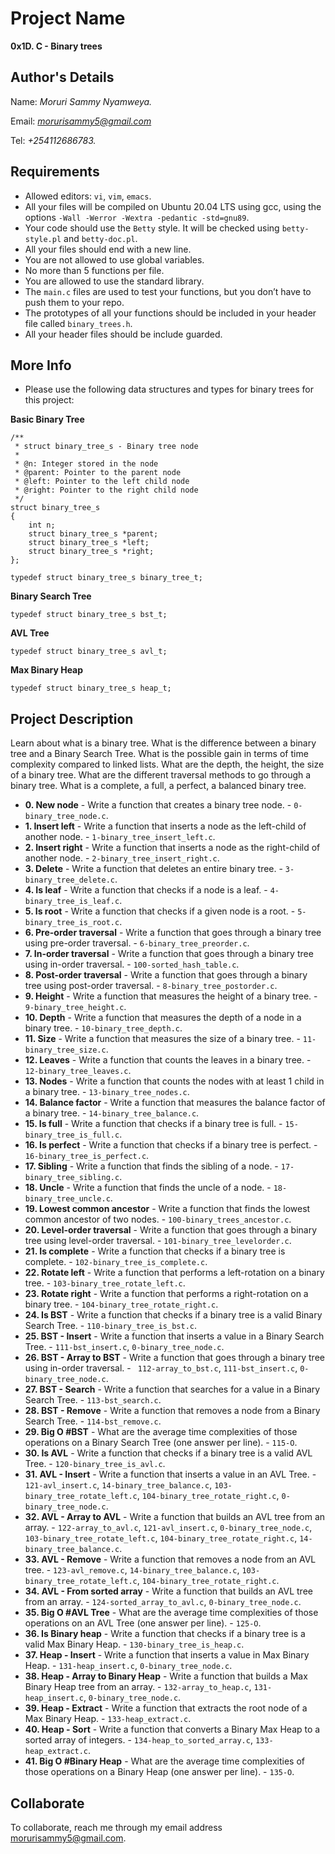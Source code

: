# Project Name
**0x1D. C - Binary trees**

## Author's Details
Name: *Moruri Sammy Nyamweya.*

Email: *morurisammy5@gmail.com*

Tel: *+254112686783.*

##  Requirements
*   Allowed editors: `vi`, `vim`, `emacs`.
*   All your files will be compiled on Ubuntu 20.04 LTS using gcc, using the options `-Wall -Werror -Wextra -pedantic -std=gnu89`.
*   Your code should use the `Betty` style. It will be checked using `betty-style.pl` and `betty-doc.pl`.
*   All your files should end with a new line.
*   You are not allowed to use global variables.
*   No more than 5 functions per file.
*   You are allowed to use the standard library.
*   The `main.c` files are used to test your functions, but you don’t have to push them to your repo.
*   The prototypes of all your functions should be included in your header file called `binary_trees.h`.
*   All your header files should be include guarded.


##  More Info
*   Please use the following data structures and types for binary trees for this project:

**Basic Binary Tree**
```
/**
 * struct binary_tree_s - Binary tree node
 *
 * @n: Integer stored in the node
 * @parent: Pointer to the parent node
 * @left: Pointer to the left child node
 * @right: Pointer to the right child node
 */
struct binary_tree_s
{
    int n;
    struct binary_tree_s *parent;
    struct binary_tree_s *left;
    struct binary_tree_s *right;
};

typedef struct binary_tree_s binary_tree_t;
```

**Binary Search Tree**
```
typedef struct binary_tree_s bst_t;
```
**AVL Tree**
```
typedef struct binary_tree_s avl_t;
```
**Max Binary Heap**
```
typedef struct binary_tree_s heap_t;
```


## Project Description
Learn about what is a binary tree.
What is the difference between a binary tree and a Binary Search Tree.
What is the possible gain in terms of time complexity compared to linked lists.
What are the depth, the height, the size of a binary tree.
What are the different traversal methods to go through a binary tree.
What is a complete, a full, a perfect, a balanced binary tree.


* **0. New node** - Write a function that creates a binary tree node. - `0-binary_tree_node.c`.
* **1. Insert left** - Write a function that inserts a node as the left-child of another node. - `1-binary_tree_insert_left.c`.
* **2. Insert right** - Write a function that inserts a node as the right-child of another node. - `2-binary_tree_insert_right.c`.
* **3. Delete** - Write a function that deletes an entire binary tree. - `3-binary_tree_delete.c`.
* **4. Is leaf** - Write a function that checks if a node is a leaf. - `4-binary_tree_is_leaf.c`.
* **5. Is root** - Write a function that checks if a given node is a root. - `5-binary_tree_is_root.c`.
* **6. Pre-order traversal** - Write a function that goes through a binary tree using pre-order traversal. - `6-binary_tree_preorder.c`.
* **7. In-order traversal** - Write a function that goes through a binary tree using in-order traversal. - `100-sorted_hash_table.c`.
* **8. Post-order traversal** - Write a function that goes through a binary tree using post-order traversal. - `8-binary_tree_postorder.c`.
* **9. Height** - Write a function that measures the height of a binary tree. - `9-binary_tree_height.c`.
* **10. Depth** - Write a function that measures the depth of a node in a binary tree. - `10-binary_tree_depth.c`.
* **11. Size** - Write a function that measures the size of a binary tree. - `11-binary_tree_size.c`.
* **12. Leaves** - Write a function that counts the leaves in a binary tree. - `12-binary_tree_leaves.c`.
* **13. Nodes** - Write a function that counts the nodes with at least 1 child in a binary tree. - `13-binary_tree_nodes.c`.
* **14. Balance factor** - Write a function that measures the balance factor of a binary tree. - `14-binary_tree_balance.c`.
* **15. Is full** - Write a function that checks if a binary tree is full. - `15-binary_tree_is_full.c`.
* **16. Is perfect** - Write a function that checks if a binary tree is perfect. - `16-binary_tree_is_perfect.c`.
* **17. Sibling** - Write a function that finds the sibling of a node. - `17-binary_tree_sibling.c`.
* **18. Uncle** - Write a function that finds the uncle of a node. - `18-binary_tree_uncle.c`.
* **19. Lowest common ancestor** - Write a function that finds the lowest common ancestor of two nodes. - `100-binary_trees_ancestor.c`.
* **20. Level-order traversal** - Write a function that goes through a binary tree using level-order traversal. - `101-binary_tree_levelorder.c`.
* **21. Is complete** - Write a function that checks if a binary tree is complete. - `102-binary_tree_is_complete.c`.
* **22. Rotate left** - Write a function that performs a left-rotation on a binary tree. - `103-binary_tree_rotate_left.c`.
* **23. Rotate right** - Write a function that performs a right-rotation on a binary tree. - `104-binary_tree_rotate_right.c`.
* **24. Is BST** - Write a function that checks if a binary tree is a valid Binary Search Tree. - `110-binary_tree_is_bst.c`.
* **25. BST - Insert** - Write a function that inserts a value in a Binary Search Tree. - `111-bst_insert.c`, `0-binary_tree_node.c`.
* **26. BST - Array to BST** - Write a function that goes through a binary tree using in-order traversal. - ` 112-array_to_bst.c`, `111-bst_insert.c`, `0-binary_tree_node.c`.
* **27. BST - Search** - Write a function that searches for a value in a Binary Search Tree. - `113-bst_search.c`.
* **28. BST - Remove** - Write a function that removes a node from a Binary Search Tree. - `114-bst_remove.c`.
* **29. Big O #BST** - What are the average time complexities of those operations on a Binary Search Tree (one answer per line). - `115-O`.
* **30. Is AVL** - Write a function that checks if a binary tree is a valid AVL Tree. - `120-binary_tree_is_avl.c`.
* **31. AVL - Insert** - Write a function that inserts a value in an AVL Tree. - `121-avl_insert.c`, `14-binary_tree_balance.c`, `103-binary_tree_rotate_left.c`, `104-binary_tree_rotate_right.c`, `0-binary_tree_node.c`.
* **32. AVL - Array to AVL** - Write a function that builds an AVL tree from an array. - `122-array_to_avl.c`, `121-avl_insert.c`, `0-binary_tree_node.c`, `103-binary_tree_rotate_left.c`, `104-binary_tree_rotate_right.c`, `14-binary_tree_balance.c`.
* **33. AVL - Remove** - Write a function that removes a node from an AVL tree. - `123-avl_remove.c`, `14-binary_tree_balance.c`, `103-binary_tree_rotate_left.c`, `104-binary_tree_rotate_right.c`.
* **34. AVL - From sorted array** - Write a function that builds an AVL tree from an array. - `124-sorted_array_to_avl.c`, `0-binary_tree_node.c`.
* **35. Big O #AVL Tree** - What are the average time complexities of those operations on an AVL Tree (one answer per line). - `125-O`.
* **36. Is Binary heap** - Write a function that checks if a binary tree is a valid Max Binary Heap. - `130-binary_tree_is_heap.c`.
* **37. Heap - Insert** - Write a function that inserts a value in Max Binary Heap. - `131-heap_insert.c`, `0-binary_tree_node.c`.
* **38. Heap - Array to Binary Heap** - Write a function that builds a Max Binary Heap tree from an array. - `132-array_to_heap.c`, `131-heap_insert.c`, `0-binary_tree_node.c`.
* **39. Heap - Extract** - Write a function that extracts the root node of a Max Binary Heap. - `133-heap_extract.c`.
* **40. Heap - Sort** - Write a function that converts a Binary Max Heap to a sorted array of integers. - `134-heap_to_sorted_array.c`, `133-heap_extract.c`.
* **41. Big O #Binary Heap** - What are the average time complexities of those operations on a Binary Heap (one answer per line). - `135-O`.


## Collaborate

To collaborate, reach me through my email address morurisammy5@gmail.com.
